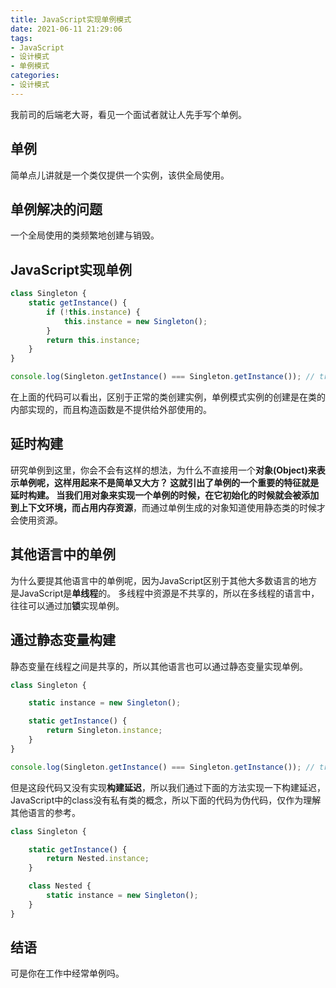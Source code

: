 ```yaml
---
title: JavaScript实现单例模式
date: 2021-06-11 21:29:06
tags:
- JavaScript
- 设计模式
- 单例模式
categories:
- 设计模式
---
```

我前司的后端老大哥，看见一个面试者就让人先手写个单例。
<!-- more -->
## 单例
简单点儿讲就是一个类仅提供一个实例，该供全局使用。
## 单例解决的问题
一个全局使用的类频繁地创建与销毁。
## JavaScript实现单例
```JavaScript
class Singleton {
    static getInstance() {
        if (!this.instance) {
            this.instance = new Singleton();
        }
        return this.instance;
    }
}

console.log(Singleton.getInstance() === Singleton.getInstance()); // true
```
在上面的代码可以看出，区别于正常的类创建实例，单例模式实例的创建是在类的内部实现的，而且构造函数是不提供给外部使用的。
## 延时构建
研究单例到这里，你会不会有这样的想法，为什么不直接用一个**对象(Object)**来表示单例呢，这样用起来不是简单又大方？
这就引出了单例的一个重要的特征就是延时构建。
当我们用对象来实现一个单例的时候，在它初始化的时候就会被添加到上下文环境，而**占用内存资源**，而通过单例生成的对象知道使用静态类的时候才会使用资源。
## 其他语言中的单例
为什么要提其他语言中的单例呢，因为JavaScript区别于其他大多数语言的地方是JavaScript是**单线程**的。
多线程中资源是不共享的，所以在多线程的语言中，往往可以通过加**锁**实现单例。
## 通过静态变量构建
静态变量在线程之间是共享的，所以其他语言也可以通过静态变量实现单例。
```JavaScript
class Singleton {

    static instance = new Singleton();

    static getInstance() {
        return Singleton.instance;
    }
}

console.log(Singleton.getInstance() === Singleton.getInstance()); // true
```
但是这段代码又没有实现**构建延迟**，所以我们通过下面的方法实现一下构建延迟，JavaScript中的class没有私有类的概念，所以下面的代码为伪代码，仅作为理解其他语言的参考。
```JavaScript
class Singleton {

    static getInstance() {
        return Nested.instance;
    }

    class Nested {
        static instance = new Singleton();
    }
}
```
## 结语
可是你在工作中经常单例吗。
